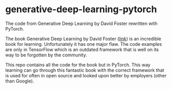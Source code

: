 # generative-deep-learning-pytorch
The code from Generative Deep Learning by David Foster rewritten with PyTorch. 

The book Generative Deep Learning by David Foster ([link](https://www.oreilly.com/library/view/generative-deep-learning/9781098134174/)) is an incredible book for learning. Unfortunately it has one major flaw. The code examples are only in TensorFlow which is an outdated framework that is well on its way to be forgotten by the community. 

This repo contains all the code for the book but in PyTorch. This way learning can go through this fantastic book with the correct framework that is used for often in open source and looked upon better by employers (other than Google).
